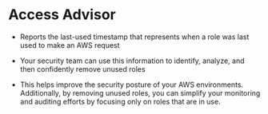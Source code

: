# Access Advisor

- Reports the last-used timestamp that represents when a role was last used to make an AWS request

- Your security team can use this information to identify, analyze, and then confidently remove unused roles

- This helps improve the security posture of your AWS environments. Additionally, by removing unused roles, you can simplify your monitoring and auditing efforts by focusing only on roles that are in use.